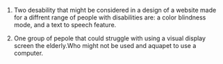 1. Two desability that might be considered in a design of a website made for a diffrent range of people with disabilities
are: a color blindness mode, and a text to speech feature.

2. One group of pepole that could struggle with using a visual display screen the elderly.Who might not be used and aquapet to use a computer.
